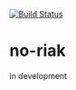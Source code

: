 [![Build Status](https://travis-ci.org/oleksiyk/no-riak.png)](https://travis-ci.org/oleksiyk/no-riak)

# no-riak

in development
